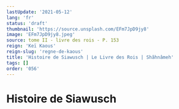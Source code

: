 ```yaml
---
lastUpdate: '2021-05-12'
lang: 'fr'
status: 'draft'
thumbnail: 'https://source.unsplash.com/EFm7JpD9jy8'
image: 'EFm7JpD9jy8.jpeg'
source: tome II - livre des rois - P. 153
reign: 'Keï Kaous'
reign-slug: 'regne-de-kaous'
title: 'Histoire de Siawusch | Le Livre des Rois | Shâhnâmeh'
tags: []
order: '056'
---
```


# Histoire de Siawusch 
